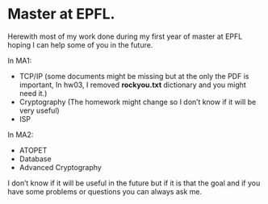 # Master at EPFL.

Herewith most of my work done during my first year of master at EPFL hoping I can help some of you in the future.

In MA1:

- TCP/IP (some documents might be missing but at the only the PDF is important, In hw03, I removed __rockyou.txt__ dictionary and you might need it.)
- Cryptography (The homework might change so I don’t know if it will be very useful)
- ISP 

In MA2:

- ATOPET
- Database
- Advanced Cryptography

I don’t know if it will be useful in the future but if it is that the goal and if you have some problems or questions you can always ask me.

